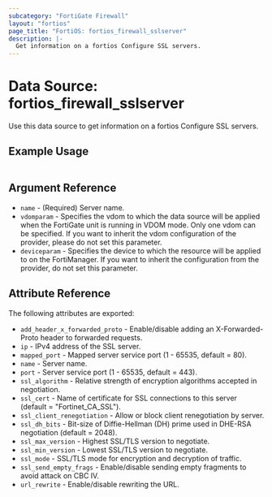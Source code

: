 ```yaml
---
subcategory: "FortiGate Firewall"
layout: "fortios"
page_title: "FortiOS: fortios_firewall_sslserver"
description: |-
  Get information on a fortios Configure SSL servers.
---
```


# Data Source: fortios_firewall_sslserver
Use this data source to get information on a fortios Configure SSL servers.


## Example Usage

```hcl

```

## Argument Reference

* `name` - (Required) Server name.
* `vdomparam` - Specifies the vdom to which the data source will be applied when the FortiGate unit is running in VDOM mode. Only one vdom can be specified. If you want to inherit the vdom configuration of the provider, please do not set this parameter.
* `deviceparam` - Specifies the device to which the resource will be applied to on the FortiManager. If you want to inherit the configuration from the provider, do not set this parameter.

## Attribute Reference

The following attributes are exported:

* `add_header_x_forwarded_proto` - Enable/disable adding an X-Forwarded-Proto header to forwarded requests.
* `ip` - IPv4 address of the SSL server.
* `mapped_port` - Mapped server service port (1 - 65535, default = 80).
* `name` - Server name.
* `port` - Server service port (1 - 65535, default = 443).
* `ssl_algorithm` - Relative strength of encryption algorithms accepted in negotiation.
* `ssl_cert` - Name of certificate for SSL connections to this server (default = "Fortinet_CA_SSL").
* `ssl_client_renegotiation` - Allow or block client renegotiation by server.
* `ssl_dh_bits` - Bit-size of Diffie-Hellman (DH) prime used in DHE-RSA negotiation (default = 2048).
* `ssl_max_version` - Highest SSL/TLS version to negotiate.
* `ssl_min_version` - Lowest SSL/TLS version to negotiate.
* `ssl_mode` - SSL/TLS mode for encryption and decryption of traffic.
* `ssl_send_empty_frags` - Enable/disable sending empty fragments to avoid attack on CBC IV.
* `url_rewrite` - Enable/disable rewriting the URL.
